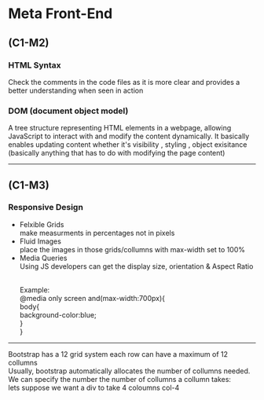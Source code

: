 # Meta Front-End

## (C1-M2)

### HTML Syntax

Check the comments in the code files as it is more clear and provides a better understanding when seen in action

### DOM (document object model)
A tree structure representing HTML elements in a webpage, allowing JavaScript to interact with and modify the content dynamically.
It basically enables updating content whether it's visibility , styling , object exisitance (basically anything that has to do with modifying the page content)

<hr>

## (C1-M3)

### Responsive Design

<ul>

<li>
Felxible Grids<br>
make measurments in percentages not in pixels
</li>

<li>Fluid Images <br>
place the images in those grids/collumns with max-width set to 100%
</li>

<li>Media Queries<br>
Using JS developers can get the display size, orientation & Aspect Ratio<br>

<br>Example:<br>
@media only screen and(max-width:700px){<br>
    body{<br>
        background-color:blue;<br>
    }<br>
}<br>

</li>

</ul>

<hr>

<p>Bootstrap has a 12 grid system each row can have a maximum of 12 collumns <br>
Usually, bootstrap automatically allocates the number of collumns needed.<br>
We can specify the number the number of collumns a collumn takes:<br>
lets suppose we want a div to take 4 coloumns col-4 <br>
</p>







